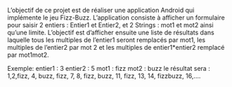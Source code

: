 L’objectif de ce projet est de réaliser une application Android qui implémente le jeu Fizz-Buzz.
L’application consiste à afficher un formulaire pour saisir 2 entiers : Entier1 et Entier2, et 2 Strings : mot1 et mot2 ainsi qu’une limite.
L’objectif est d’afficher ensuite une liste de résultats dans laquelle tous les multiples de l’entier1 seront remplacés par mot1, les multiples de l’entier2 par mot 2 et les multiples de entier1*entier2 remplacé par mot1mot2.

Exemple:
entier1 : 3
entier2 : 5
mot1 : fizz
mot2 : buzz
le résultat sera : 1,2,fizz, 4, buzz, fizz, 7, 8, fizz, buzz, 11, fizz, 13, 14, fizzbuzz, 16,….
